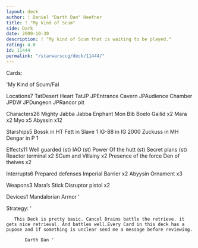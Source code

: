 ```yaml
---
layout: deck
author: ! Daniel "Darth Dan" Heefner
title: ! "My kind of Scum"
side: Dark
date: 2000-10-30
description: ! "My kind of Scum that is waiting to be played."
rating: 4.0
id: 11444
permalink: "/starwarsccg/deck/11444/"
---
```

Cards: 

'My Kind of Scum/FaI

Locations7
TatDesert Heart
TatJP
JPEntrance Cavern
JPAudience Chamber
JPDW
JPDungeon
JPRancor pit

Characters26
Mighty Jabba
Jabba
Enphant Mon
Bib
Boelo
Gailid x2
Mara x2
Myo x5
Abyssin x12

Starships5
Bossk in HT
Fett in Slave 1
IG-88 in IG 2000
Zuckuss in MH
Dengar in P 1

Effects11
Well guarded (st)
IAO (st)
Power Of the hutt (st)
Secret plans (st)
Reactor terminal x2
SCum and Villainy x2
Presence of the force
Den of theives x2

Interrupts6
Prepared defenses
Imperial Barrier x2
Abyysin Ornament x3

Weapons3
Mara’s Stick
Disruptor pistol x2

Devices1
Mandalorian Armor
'

Strategy: '

	   This Deck is pretty basic. Cancel Drains battle the retrieve. it gets nice retrieval. And battles well.Every Card in this deck has a pupose and if something is unclear send me a message before reviewing.

		   Darth Dan '

